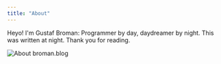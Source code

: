 ```yaml
---
title: "About"
---
```


Heyo! I'm Gustaf Broman: Programmer by day, daydreamer by night. This was written at night. Thank you for reading.

<Image src="/images/banner.jpg" alt="About broman.blog" />

